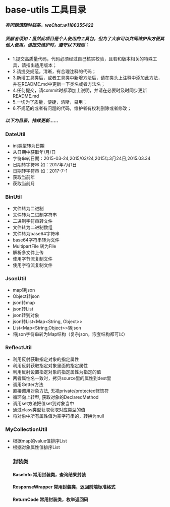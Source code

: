 # base-utils 工具目录
##### 有问题请随时联系，weChat:w1186355422
##### 贡献者须知：虽然此项目是个人使用的工具包，但为了大家可以共同维护和方便其他人使用，请提交维护时，遵守以下规则：
* 1.提交高质量代码，代码必须经过自己核实校验，且若和版本相关的特殊工具，请指出适用版本；
* 2.请提交规范，清晰，有合理注释的代码；
* 3.新增工具类后，或者工具类中新增方法后，请在类头上注释中添加此方法，并在README.md中更新一下类名或者方法名；
* 4.任何提交，请commit时都添加上说明，并请在必要时及时同步更新README.md
* 5.一切为了质量，便捷，清晰，易用；
* 6.不规范的或者有问题的代码，维护者有权利删除或者修改；
##### 以下为目录，持续更新......
### DateUtil
 * int类型转为日期
 * 从日期中获取年/月/日
 * 字符串转日期：2015-03-24,2015/03/24,2015年3月24日,2015.03.34
 * 日期转字符串 如：2017年7月1日
 * 日期转字符串 如：2017-7-1
 * 获取当前年
 * 获取当前月
### BinUtil
 * 文件转为二进制
 * 文件转为二进制字符串
 * 二进制字符串转文件
 * 文件转为二进制数组
 * 文件转为base64字符串
 * base64字符串转为文件
 * MultipartFile 转为File
 * 解析多文件上传
 * 使用字节流复制文件
 * 使用字符流复制文件
### JsonUtil
 * map转json
 * Object转json
 * json转map
 * json转List<T>
 * json转到对象
 * json转List<Map<String, Object>>
 * List<Map<String,Object>>转json
 * 将json字符串转为Map结构（复杂json，嵌套结构都可以）
 ### ReflectUtil
  * 利用反射获取指定对象的指定属性
  * 利用反射获取指定对象里面的指定属性
  * 利用反射设置指定对象的指定属性为指定的值
  * 两者属性名一致时，拷贝source里的属性到dest里
  * 调用Getter方法
  * 直接调用对象方法, 无视private/protected修饰符
  * 循环向上转型, 获取对象的DeclaredMethod
  * 调用set方法把值set到对象当中
  * 通过class类型获取获取对应类型的值
  * 将对象中所有属性值为空字符串的，转换为null
 ### MyCollectionUtil
  * 根据map的value值排序List<Map>
  * 根据对象属性值排序List<Object>
 ### 封装类
 #### BaseInfo 常用封装类，查询结果封装
 #### ResponseWrapper 常用封装类，返回前端标准格式
 #### ReturnCode 常用封装类，枚举返回码
